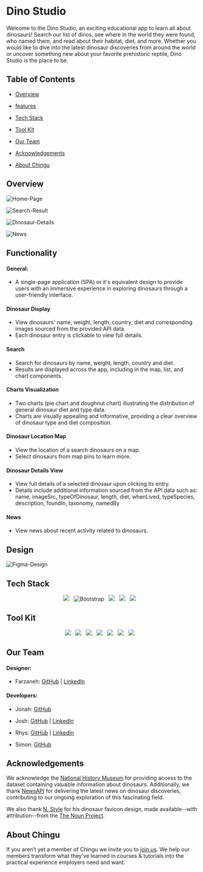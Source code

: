 # Dino Studio

Welcome to the Dino Studio, an exciting educational app to learn all about dinosaurs! Search our list of dinos, see where in the world they were found, who named them, and read about their habitat, diet, and more. Whether you would like to dive into the latest dinosaur discoveries from around the world or uncover something new about your favorite prehistoric reptile, Dino Studio is the place to be.


## Table of Contents

- [Overview](#overview)

- [features](#features)

- [Tech Stack](#tech-stack)

- [Tool Kit](#tool-kit)

- [Our Team](#our-team)

- [Acknowledgements](#acknowledgements)

- [About Chingu](#about-chingu)

## Overview
![Home-Page](./assets/homePage.png)

![Search-Result](./assets/searchResult.png)

![Dinosaur-Details](./assets/dinoDetail.png)

![News](./assets/newsComponent.png)

## Functionality

#### General:

  - A single-page application (SPA) or it's equivalent design to provide users with an immersive experience in exploring dinosaurs through a user-friendly interface.

#### Dinosaur Display

  - View dinosaurs' name, weight, length, country, diet and corresponding images sourced from the provided API data.
  - Each dinosaur entry is clickable to view full details.

#### Search

  - Search for dinosaurs by name, weight, length, country and diet.
  - Results are displayed across the app, including in the map, list, and chart components.

#### Charts Visualization

  - Two charts (pie chart and doughnut chart) illustrating the distribution of general dinosaur diet and type data.
  - Charts are visually appealing and informative, providing a clear overview of dinosaur type and diet composition.

#### Dinosaur Location Map

  - View the location of a search dinosaurs on a map.
  - Select dinosaurs from map pins to learn more.

#### Dinosaur Details View

  - View full details of a selected dinosaur upon clicking its entry.
  - Details include additional information sourced from the API data such as: name, imageSrc, typeOfDinosaur, length, diet, whenLived, typeSpecies, description, foundIn, taxonomy, namedBy

#### News

- View news about recent activity related to dinosaurs.

## Design

![Figma-Design](./assets/Dino-Design.png)

## Tech Stack
<div align="center">
<img src="https://img.shields.io/badge/react-0D6D8C?style=for-the-badge&logo=react&logoColor=white"> &nbsp;&nbsp;<img src="https://img.shields.io/badge/Bootstrap-7952B3?style=for-the-badge&logo=bootstrap&logoColor=white" alt="Bootstrap"/> &nbsp;&nbsp;<img src="https://img.shields.io/badge/Nivo-%23eb8404?style=for-the-badge&logo=nivo
"> &nbsp;&nbsp;<img src="https://img.shields.io/badge/Google_Maps-555555?style=for-the-badge&logo=google-maps&logoColor=ffffff"> &nbsp;&nbsp;<img src="https://img.shields.io/badge/vite-646CFF.svg?style=for-the-badge&logo=vite&logoColor=white"> &nbsp;&nbsp;
</div>

## Tool Kit
<div align="center">  
<img src="https://img.shields.io/badge/npm-CB3837?style=for-the-badge&logo=npm&logoColor=white"> &nbsp;&nbsp;<img src="https://img.shields.io/badge/eslint-3A33D1?style=for-the-badge&logo=eslint&logoColor=white"> &nbsp;&nbsp;<img src="https://img.shields.io/badge/VS%20Code-0078d7.svg?style=for-the-badge&logo=visual-studio-code&logoColor=white"> &nbsp;&nbsp;<img src="https://img.shields.io/badge/Git-F05032?style=for-the-badge&logo=git&logoColor=white"> &nbsp;&nbsp;<img src="https://img.shields.io/badge/github-181717?style=for-the-badge&logo=github&logoColor=white"> &nbsp;&nbsp;<img src="https://img.shields.io/badge/figma-F24E1E?style=for-the-badge&logo=figma&logoColor=white"> &nbsp;&nbsp;<img src="https://img.shields.io/badge/Linear.app-%234f52b4?style=for-the-badge&logo=linear
"> &nbsp;&nbsp;
</div>


## Our Team

#### Designer:

- Farzaneh: [GitHub](https://github.com/farzaneh-falakrou) | [LinkedIn](https://www.linkedin.com/in/farzaneh-falakrou/)

#### Developers:

- Jonah: [GitHub](https://github.com/jonahunuafe)

- Josh: [GitHub](https://github.com/Joshf225) | [LinkedIn](https://www.linkedin.com/in/joshua-famose-649179247/)

- Rhys: [GitHub](https://github.com/rjmills87) | [LinkedIn](https://www.linkedin.com/in/rjmills87/)

- Simon: [GitHub](https://github.com/simonC137)


## Acknowledgements

We acknowledge the [National History Museum](https://www.nhm.ac.uk) for providing access to the dataset containing valuable information about dinosaurs. Additionally, we thank [NewsAPI](https://www.newsapi.org) for delivering the latest news on dinosaur discoveries, contributing to our ongoing exploration of this fascinating field.

We also thank [N. Style](https://thenounproject.com/creator/n.style_pic) for his dinosaur favicon design, made available--with attribution--from the [The Noun Project](https://thenounproject.com).

## About Chingu

If you aren’t yet a member of Chingu we invite you to [join us](https://www.chingu.io/). We help our
members transform what they’ve learned in courses & tutorials into the
practical experience employers need and want.
